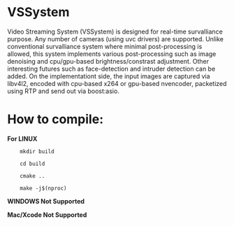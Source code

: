 # VSSystem

Video Streaming System (VSSystem) is designed for real-time survalliance purpose. Any number of cameras (using uvc drivers) are supported. Unlike conventional survalliance
system where minimal post-processing is allowed, this system implements various post-processing such as image denoising and cpu/gpu-based brightness/constrast adjustment. Other interesting futures such as face-detection and intruder detection can be added. On the implementationt side, the input images are captured via libv4l2, encoded with cpu-based x264 or gpu-based nvencoder, packetized using RTP and send out via boost:asio. 

How to compile:
==============

**For LINUX**

~~~~~~~~~~~~~~~~~~~~~
    mkdir build

    cd build

    cmake ..

    make -j$(nproc)
~~~~~~~~~~~~~~~~~~~~~

**WINDOWS Not Supported**
 

**Mac/Xcode Not Supported**

<br />


 
